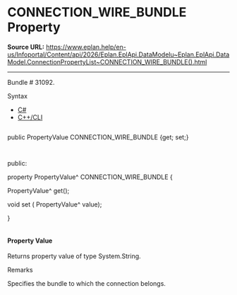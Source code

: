 # CONNECTION_WIRE_BUNDLE Property

**Source URL:** https://www.eplan.help/en-us/Infoportal/Content/api/2026/Eplan.EplApi.DataModelu~Eplan.EplApi.DataModel.ConnectionPropertyList~CONNECTION_WIRE_BUNDLE().html

---

Bundle # 31092.

Syntax

- [C#](#i-syntax-CS)
- [C++/CLI](#i-syntax-CPP2005)

```
```
public PropertyValue CONNECTION_WIRE_BUNDLE {get; set;}
```
```

```
```
public:

property PropertyValue^ CONNECTION_WIRE_BUNDLE {

   PropertyValue^ get();

   void set (    PropertyValue^ value);

}
```
```

#### Property Value

Returns property value of type System.String.

Remarks

Specifies the bundle to which the connection belongs.
